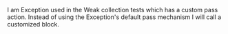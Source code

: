I am Exception used in the Weak collection tests which has a custom pass action.Instead of using the Exception's default pass mechanism I will call a customized block.